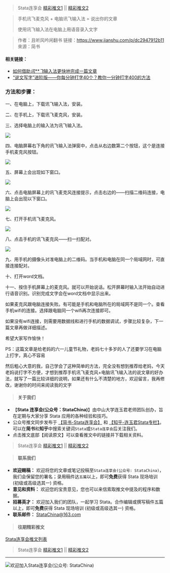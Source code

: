 > Stata连享会 [精彩推文1](https://gitee.com/arlionn/stata_training/blob/master/README.md)  || [精彩推文2](https://github.com/arlionn/stata/blob/master/README.md)


> 手机讯飞麦克风 + 电脑讯飞输入法 = 说出你的文章
>
> 使用讯飞输入法在电脑上用语音录入文字

> 作者：且听风吟闲翻书
> 链接：https://www.jianshu.com/p/dc2947912b11
> 來源：简书



#### 相关链接：
- [如何借助*讯**飞*输入法更快地完成一篇文章](https://www.jianshu.com/p/221219d53caa)
- [“说文写字”进阶版——你每分钟打字40个？教你一分钟打字400的方法](https://www.jianshu.com/p/e7d0699eee99)


### 方法和步骤：

一、在电脑上，下载讯飞输入法，安装。

二、在手机上，下载讯飞麦克风，安装。

三、选择电脑上的输入法为讯飞输入法。

![](https://upload-images.jianshu.io/upload_images/7692714-76f18484b2222c3d.png?imageMogr2/auto-orient/strip%7CimageView2/2/w/1240)


四、电脑屏幕右下角的讯飞输入法弹窗中，点击从右边数第二个按钮，这个是连接手机麦克风按钮。

![](https://upload-images.jianshu.io/upload_images/7692714-82be423141feedc3.png?imageMogr2/auto-orient/strip%7CimageView2/2/w/1240)


五、屏幕上会出现如下窗口。

![](https://upload-images.jianshu.io/upload_images/7692714-bb0013d9f03e5c38.png?imageMogr2/auto-orient/strip%7CimageView2/2/w/1240)


六、点击电脑屏幕上的讯飞麦克风连接提示，点击右边的——扫描二维码连接，电脑上会出现以下窗口。

![](https://upload-images.jianshu.io/upload_images/7692714-a2a7942124db96c1.png?imageMogr2/auto-orient/strip%7CimageView2/2/w/1240)

七、打开手机讯飞麦克风。

![](https://upload-images.jianshu.io/upload_images/7692714-39b1f18715c3e346.png?imageMogr2/auto-orient/strip%7CimageView2/2/w/1240)


八、点击手机的讯飞麦克风——扫一扫配对。

![](https://upload-images.jianshu.io/upload_images/7692714-ed8e06ccc8bfe083.png?imageMogr2/auto-orient/strip%7CimageView2/2/w/1240)


九、用手机的摄像头对准电脑上的二维码。当手机和电脑在同一个局域网时，可直接连接配对。

十、打开word文档。

十一、按住手机屏幕上的麦克风。就可以开始说话。松开屏幕时输入法开始自动进行语音识别。识别完成文字会在word文档中显示出来。

如果麦克风跟电脑连接失败。有可能是手机和电脑所在的局域网不是同一个。查看手机wifi的连接。选择跟电脑同一个wifi再次连接即可。

如果没有wifi连接，则需要用数据线和进行手机的数据调试，步骤比较复杂，下一篇文章再做详细描述。

希望大家写作愉快！

PS：这篇文章是给老妈的六一儿童节礼物，老妈七十多岁的人了还要学习在电脑上打字，真心不容易

然后粗心大意的我，自己学会了这种简单的方法，完全没有想到推荐给老妈，今天老妈说打字不方便，才想到推荐手机讯飞麦克风+电脑讯飞输入法的说文章的好办法，就写了一篇比较详细的说明，如果还有什么不清楚的地方，欢迎留言，我再修改，谢谢你的时间来阅读我的文字


>#### 关于我们

- 【**Stata 连享会(公众号：StataChina)**】由中山大学连玉君老师团队创办，旨在定期与大家分享 Stata 应用的各种经验和技巧。
- 公众号推文同步发布于 [【简书-Stata连享会】](https://www.jianshu.com/u/69a30474ef33) 和 [【知乎-连玉君Stata专栏】](https://zhuanlan.zhihu.com/arlion)。可以在**简书**和**知乎**中搜索关键词`Stata`或`Stata连享会`后关注我们。
- 点击推文底部【阅读原文】可以查看推文中的链接并下载相关资料。
> Stata连享会 [精彩推文1](https://gitee.com/arlionn/stata_training/blob/master/README.md)  || [精彩推文2](https://github.com/arlionn/stata/blob/master/README.md)


>#### 联系我们

- **欢迎赐稿：** 欢迎将您的文章或笔记投稿至`Stata连享会(公众号: StataChina)`，我们会保留您的署名；录用稿件达`五篇`以上，即可**免费**获得 Stata 现场培训 (初级或高级选其一) 资格。
- **意见和资料：** 欢迎您的宝贵意见，您也可以来信索取推文中提及的程序和数据。
- **招募英才：** 欢迎加入我们的团队，一起学习 Stata。合作编辑或撰写稿件五篇以上，即可**免费**获得 Stata 现场培训 (初级或高级选其一) 资格。
- **联系邮件：** StataChina@163.com

>#### 往期精彩推文
[Stata连享会推文列表](https://www.jianshu.com/p/de82fdc2c18a)

> Stata连享会 [精彩推文1](https://gitee.com/arlionn/stata_training/blob/master/README.md)  || [精彩推文2](https://github.com/arlionn/stata/blob/master/README.md)




---
![欢迎加入Stata连享会(公众号: StataChina)](http://upload-images.jianshu.io/upload_images/7692714-9e194bc3859c2992..jpg?imageMogr2/auto-orient/strip%7CimageView2/2/w/1240 "扫码关注 Stata 连享会")
